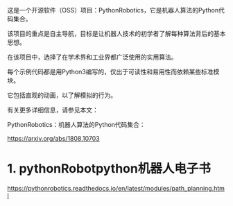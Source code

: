 



这是一个开源软件（OSS）项目：PythonRobotics，它是机器人算法的Python代码集合。

该项目的重点是自主导航，目标是让机器人技术的初学者了解每种算法背后的基本思想。

在该项目中，选择了在学术界和工业界都广泛使用的实用算法。

每个示例代码都是用Python3编写的，仅出于可读性和易用性而依赖某些标准模块。

它包括直观的动画，以了解模拟的行为。

有关更多详细信息，请参见本文：

PythonRobotics：机器人算法的Python代码集合：

https://arxiv.org/abs/1808.10703


# 1. pythonRobotpython机器人电子书




https://pythonrobotics.readthedocs.io/en/latest/modules/path_planning.html





























